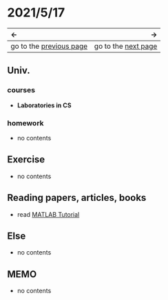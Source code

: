 # 2021/5/17
|←|→|
|:---|---:|
go to the [previous page](./16th.md) | go to the [next page](./18th.md)

## Univ.
### courses
- **Laboratories in CS**


### homework
- no contents

## Exercise
- no contents

## Reading papers, articles, books
- read [MATLAB Tutorial](https://jp.mathworks.com/help/matlab/getting-started-with-matlab.html?s_tid=CRUX_lftnav)

## Else
- no contents

## MEMO
- no contents
